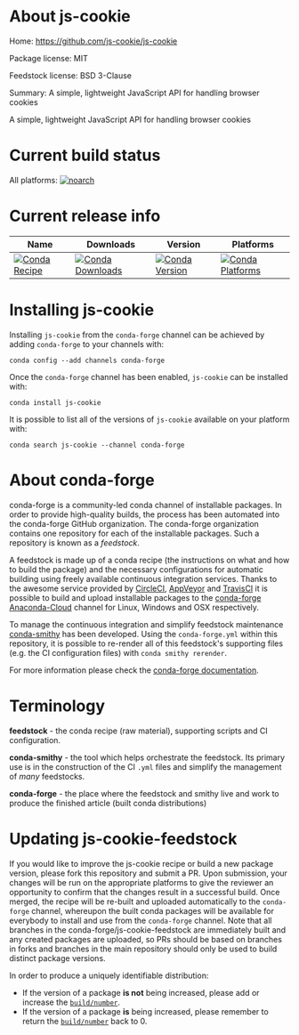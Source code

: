 About js-cookie
===============

Home: https://github.com/js-cookie/js-cookie

Package license: MIT

Feedstock license: BSD 3-Clause

Summary: A simple, lightweight JavaScript API for handling browser cookies

A simple, lightweight JavaScript API for handling browser cookies


Current build status
====================

All platforms:
[![noarch](https://img.shields.io/circleci/project/github/conda-forge/js-cookie-feedstock/master.svg?label=noarch)](https://circleci.com/gh/conda-forge/js-cookie-feedstock)

Current release info
====================

| Name | Downloads | Version | Platforms |
| --- | --- | --- | --- |
| [![Conda Recipe](https://img.shields.io/badge/recipe-js--cookie-green.svg)](https://anaconda.org/conda-forge/js-cookie) | [![Conda Downloads](https://img.shields.io/conda/dn/conda-forge/js-cookie.svg)](https://anaconda.org/conda-forge/js-cookie) | [![Conda Version](https://img.shields.io/conda/vn/conda-forge/js-cookie.svg)](https://anaconda.org/conda-forge/js-cookie) | [![Conda Platforms](https://img.shields.io/conda/pn/conda-forge/js-cookie.svg)](https://anaconda.org/conda-forge/js-cookie) |

Installing js-cookie
====================

Installing `js-cookie` from the `conda-forge` channel can be achieved by adding `conda-forge` to your channels with:

```
conda config --add channels conda-forge
```

Once the `conda-forge` channel has been enabled, `js-cookie` can be installed with:

```
conda install js-cookie
```

It is possible to list all of the versions of `js-cookie` available on your platform with:

```
conda search js-cookie --channel conda-forge
```


About conda-forge
=================

conda-forge is a community-led conda channel of installable packages.
In order to provide high-quality builds, the process has been automated into the
conda-forge GitHub organization. The conda-forge organization contains one repository
for each of the installable packages. Such a repository is known as a *feedstock*.

A feedstock is made up of a conda recipe (the instructions on what and how to build
the package) and the necessary configurations for automatic building using freely
available continuous integration services. Thanks to the awesome service provided by
[CircleCI](https://circleci.com/), [AppVeyor](http://www.appveyor.com/)
and [TravisCI](https://travis-ci.org/) it is possible to build and upload installable
packages to the [conda-forge](https://anaconda.org/conda-forge)
[Anaconda-Cloud](http://docs.anaconda.org/) channel for Linux, Windows and OSX respectively.

To manage the continuous integration and simplify feedstock maintenance
[conda-smithy](http://github.com/conda-forge/conda-smithy) has been developed.
Using the ``conda-forge.yml`` within this repository, it is possible to re-render all of
this feedstock's supporting files (e.g. the CI configuration files) with ``conda smithy rerender``.

For more information please check the [conda-forge documentation](https://conda-forge.org/docs/).

Terminology
===========

**feedstock** - the conda recipe (raw material), supporting scripts and CI configuration.

**conda-smithy** - the tool which helps orchestrate the feedstock.
                   Its primary use is in the construction of the CI ``.yml`` files
                   and simplify the management of *many* feedstocks.

**conda-forge** - the place where the feedstock and smithy live and work to
                  produce the finished article (built conda distributions)


Updating js-cookie-feedstock
============================

If you would like to improve the js-cookie recipe or build a new
package version, please fork this repository and submit a PR. Upon submission,
your changes will be run on the appropriate platforms to give the reviewer an
opportunity to confirm that the changes result in a successful build. Once
merged, the recipe will be re-built and uploaded automatically to the
`conda-forge` channel, whereupon the built conda packages will be available for
everybody to install and use from the `conda-forge` channel.
Note that all branches in the conda-forge/js-cookie-feedstock are
immediately built and any created packages are uploaded, so PRs should be based
on branches in forks and branches in the main repository should only be used to
build distinct package versions.

In order to produce a uniquely identifiable distribution:
 * If the version of a package **is not** being increased, please add or increase
   the [``build/number``](http://conda.pydata.org/docs/building/meta-yaml.html#build-number-and-string).
 * If the version of a package **is** being increased, please remember to return
   the [``build/number``](http://conda.pydata.org/docs/building/meta-yaml.html#build-number-and-string)
   back to 0.